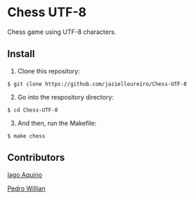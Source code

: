 # Chess UTF-8

Chess game using UTF-8 characters.

## Install

1. Clone this repository:

`$ git clone https://github.com/jazielloureiro/Chess-UTF-8`

2. Go into the respository directory:

`$ cd Chess-UTF-8`

3. And then, run the Makefile:

`$ make chess`

## Contributors

[Iago Aquino](https://github.com/iagoaquino)

[Pedro Willian](https://github.com/Coriast)
